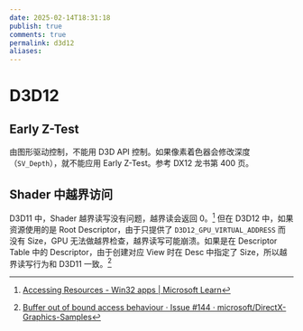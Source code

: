 ```yaml
---
date: 2025-02-14T18:31:18
publish: true
comments: true
permalink: d3d12
aliases:
---
```


# D3D12

## Early Z-Test

由图形驱动控制，不能用 D3D API 控制。如果像素着色器会修改深度（`SV_Depth`），就不能应用 Early Z-Test。参考 DX12 龙书第 400 页。

## Shader 中越界访问

D3D11 中，Shader 越界读写没有问题，越界读会返回 0。[^1] 但在 D3D12 中，如果资源使用的是 Root Descriptor，由于只提供了 `D3D12_GPU_VIRTUAL_ADDRESS` 而没有 Size，GPU 无法做越界检查，越界读写可能崩溃。如果是在 Descriptor Table 中的 Descriptor，由于创建对应 View 时在 Desc 中指定了 Size，所以越界读写行为和 D3D11 一致。[^2]

[^1]: [Accessing Resources - Win32 apps | Microsoft Learn](https://learn.microsoft.com/en-us/windows/win32/direct3d11/direct3d-11-advanced-stages-cs-access)
[^2]: [Buffer out of bound access behaviour · Issue #144 · microsoft/DirectX-Graphics-Samples](https://github.com/Microsoft/DirectX-Graphics-Samples/issues/144)
